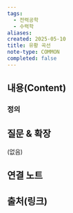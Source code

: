 ```yaml
---
tags:
  - 전력공학
  - 수력학
aliases: 
created: 2025-05-10
title: 유황 곡선
note-type: COMMON
completed: false
---
```


## 내용(Content)
### 정의


## 질문 & 확장

(없음)

## 연결 노트

## 출처(링크)

